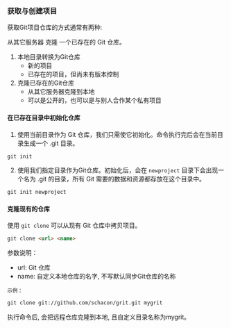 ### 获取与创建项目
获取Git项目仓库的方式通常有两种:

从其它服务器 克隆 一个已存在的 Git 仓库。
1. 本地目录转换为Git仓库
    - 新的项目
    - 已存在的项目，但尚未有版本控制
2. 克隆已存在的Git仓库
    - 从其它服务器克隆到本地
    - 可以是公开的，也可以是与别人合作某个私有项目


#### 在已存在目录中初始化仓库
1. 使用当前目录作为 Git 仓库，我们只需使它初始化。命令执行完后会在当前目录生成一个 .git 目录。

``` md
git init
```

2. 使用我们指定目录作为Git仓库。初始化后，会在 `newproject` 目录下会出现一个名为 .git 的目录，所有 Git 需要的数据和资源都存放在这个目录中。

``` md
git init newproject
```

#### 克隆现有的仓库
使用 `git clone` 可以从现有 Git 仓库中拷贝项目。

``` md
git clone <url> <name>
```

参数说明：
- url: Git 仓库
- name: 自定义本地仓库的名字, 不写默认同步Git仓库的名称

`示例：`
``` md
git clone git://github.com/schacon/grit.git mygrit
```
执行命令后, 会把远程仓库克隆到本地, 且自定义目录名称为mygrit。